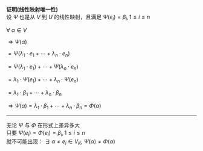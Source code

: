 **证明(线性映射唯一性)**  
设 $\Psi$ 也是从 $V$ 到 $U$ 的线性映射，且满足 $\Psi(e_i)=\beta_i,1\le i\le n$  
  
 $\forall\ \alpha\in V$  
  
 $\Rightarrow\Psi(\alpha)$  
  
 $=\Psi(\lambda_1\cdot e_1+\cdots  
+\lambda_n\cdot e_n)$  
  
 $=\Psi(\lambda_1\cdot e_1)+\cdots  
+\Psi(\lambda_n\cdot e_n)$  
  
 $=\lambda_1\cdot\Psi(e_1)+\cdots  
+\lambda_n\cdot\Psi(e_n)$  
  
 $=\lambda_1\cdot\beta_1+\cdots  
+\lambda_n\cdot\beta_n$  
  
 $\Rightarrow\Psi(\alpha)  
=\lambda_1\cdot\beta_1+\cdots  
+\lambda_n\cdot\beta_n=\Phi(\alpha)$  
  
---  
  
无论 $\Psi$ 与 $\Phi$ 在形式上差异多大  
只要 $\Psi(e_i)=\Phi(e_i)=\beta_i,1\le i\le n$  
就不可能出现： $\exists\ \alpha\neq e_i\in V_K,\ \Psi(\alpha)\neq\Phi(\alpha)$  

